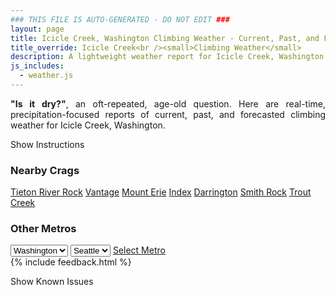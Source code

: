 ```yaml
---
### THIS FILE IS AUTO-GENERATED - DO NOT EDIT ###
layout: page
title: Icicle Creek, Washington Climbing Weather - Current, Past, and Forecasted Report
title_override: Icicle Creek<br /><small>Climbing Weather</small>
description: A lightweight weather report for Icicle Creek, Washington. Optimized for slow internet connections.
js_includes:
  - weather.js
---
```


<section class="measure center lh-copy f5-ns f6 ph2 mv4" style="text-align: justify;">
<strong>"Is it dry?"</strong>, an oft-repeated, age-old question. Here are real-time,
precipitation-focused reports of current, past, and forecasted climbing weather for Icicle Creek, Washington.
</section>

<p id="settings-toggle" class="mw5 b center tc hover-light-red black-70 pointer">Show Instructions</p>
<section id="settings" class="overflow-hidden" style="display:none;">
    <div class="mv2 ph2 center">
        <div class="fn f6 tc pv2">
            <p class="measure lh-copy center"><strong>Show/hide hourly forecasts</strong> by clicking the desired day.</p>
            <hr class="mw5 p0 mv2 o-60 b0 bt b--light-red light-red bg-light-red">
            <p class="measure lh-copy center"><strong>Current and Past conditions</strong> are measured by the nearest weather station. <strong>Forecast conditions</strong> are calculated and polled separately.</p>
            <hr class="mw5 p0 mv2 o-60 b0 bt b--light-red light-red bg-light-red">
            <p class="measure lh-copy center"><strong>Having issues?</strong> Try <a id="clear-cache" class="no-underline relative fancy-link light-red hover-light-red" href="#">clearing the local cache</a>.</p>
            <hr class="mw5 p0 mv2 o-60 b0 bt b--light-red light-red bg-light-red">
            <p class="measure lh-copy center">Weather data sourced from <a class="no-underline fancy-link relative light-red" target="_blank" href="https://www.weather.gov/documentation/services-web-api">weather.gov</a>.</p>
        </div>
    </div>
</section>
<section id="weather" data-crag="icicle-creek-washington" class="mv4-ns mv3 ph2 center"></section>
<section id="nearby" class="tc lh-copy">
  <h3>Nearby Crags</h3>
<a class="nowrap no-underline fancy-link relative light-red mh3" href="/crags/tieton-river-rock-washington-weather.html">Tieton River Rock</a>
<a class="nowrap no-underline fancy-link relative light-red mh3" href="/crags/vantage-washington-weather.html">Vantage</a>
<a class="nowrap no-underline fancy-link relative light-red mh3" href="/crags/mount-erie-washington-weather.html">Mount Erie</a>
<a class="nowrap no-underline fancy-link relative light-red mh3" href="/crags/index-washington-weather.html">Index</a>
<a class="nowrap no-underline fancy-link relative light-red mh3" href="/crags/darrington-washington-weather.html">Darrington</a>
<a class="nowrap no-underline fancy-link relative light-red mh3" href="/crags/smith-rock-oregon-weather.html">Smith Rock</a>
<a class="nowrap no-underline fancy-link relative light-red mh3" href="/crags/trout-creek-oregon-weather.html">Trout Creek</a>
</section>
<section id="nearby" class="tc lh-copy">
  <h3>Other Metros</h3>
  <select class="ma1 bg-near-white pa2" id="stateSel">
    <option value="Texas">Texas</option>
    <option value="Washington" selected>Washington</option>
    <option value="Colorado">Colorado</option>
    <option value="Tennessee">Tennessee</option>
    <option value="Utah">Utah</option>
    <option value="California">California</option>
  </select>
  <select class="ma1 bg-near-white pa2" id="citySel">
    <option value="Seattle" selected>Seattle</option>
  </select>
  <a id="selectMetro" class="f6 link dim ph3 pv2 ma1 dib white bg-light-red" href="/crags/seattle-washington-weather.html">Select Metro</a>
  <script>
    var states = [];
    states["Texas"] = "Austin"
    states["Washington"] = "Seattle"
    states["Colorado"] = "Denver"
    states["Tennessee"] = "Nashville"
    states["Utah"] = "Salt Lake City"
    states["California"] = "San Francisco|Los Angeles"
  </script>
</section>
{% include feedback.html %}
<p id="issues-toggle" class="mw5 b center tc hover-light-red black-70 pointer">Show Known Issues</p>
<section id="issues" class="overflow-hidden tc f6">
</section>

<script>
  var weekly_OTX_35_103 = {"updated":"2021-06-28T01:32:59+00:00","units":"us","forecastGenerator":"BaselineForecastGenerator","generatedAt":"2021-06-28T08:43:46+00:00","updateTime":"2021-06-28T01:32:59+00:00","validTimes":"2021-06-27T19:00:00+00:00/P7DT6H","elevation":{"value":627.888,"unitCode":"unit:m"},"periods":[{"number":1,"name":"Overnight","startTime":"2021-06-28T01:00:00-07:00","endTime":"2021-06-28T06:00:00-07:00","isDaytime":false,"temperature":74,"temperatureUnit":"F","temperatureTrend":null,"windSpeed":"6 mph","windDirection":"E","icon":"https://api.weather.gov/icons/land/night/skc?size=medium","shortForecast":"Clear","detailedForecast":"Clear, with a low around 74. East wind around 6 mph."},{"number":2,"name":"Monday","startTime":"2021-06-28T06:00:00-07:00","endTime":"2021-06-28T18:00:00-07:00","isDaytime":true,"temperature":103,"temperatureUnit":"F","temperatureTrend":null,"windSpeed":"5 to 13 mph","windDirection":"E","icon":"https://api.weather.gov/icons/land/day/hot?size=medium","shortForecast":"Sunny","detailedForecast":"Sunny, with a high near 103. East wind 5 to 13 mph, with gusts as high as 21 mph."},{"number":3,"name":"Monday Night","startTime":"2021-06-28T18:00:00-07:00","endTime":"2021-06-29T06:00:00-07:00","isDaytime":false,"temperature":76,"temperatureUnit":"F","temperatureTrend":null,"windSpeed":"2 to 9 mph","windDirection":"SE","icon":"https://api.weather.gov/icons/land/night/skc?size=medium","shortForecast":"Clear","detailedForecast":"Clear, with a low around 76. Southeast wind 2 to 9 mph, with gusts as high as 20 mph."},{"number":4,"name":"Tuesday","startTime":"2021-06-29T06:00:00-07:00","endTime":"2021-06-29T18:00:00-07:00","isDaytime":true,"temperature":104,"temperatureUnit":"F","temperatureTrend":null,"windSpeed":"2 to 7 mph","windDirection":"E","icon":"https://api.weather.gov/icons/land/day/hot?size=medium","shortForecast":"Sunny","detailedForecast":"Sunny, with a high near 104. East wind 2 to 7 mph."},{"number":5,"name":"Tuesday Night","startTime":"2021-06-29T18:00:00-07:00","endTime":"2021-06-30T06:00:00-07:00","isDaytime":false,"temperature":76,"temperatureUnit":"F","temperatureTrend":null,"windSpeed":"7 mph","windDirection":"S","icon":"https://api.weather.gov/icons/land/night/skc?size=medium","shortForecast":"Clear","detailedForecast":"Clear, with a low around 76. South wind around 7 mph."},{"number":6,"name":"Wednesday","startTime":"2021-06-30T06:00:00-07:00","endTime":"2021-06-30T18:00:00-07:00","isDaytime":true,"temperature":101,"temperatureUnit":"F","temperatureTrend":null,"windSpeed":"3 to 7 mph","windDirection":"NW","icon":"https://api.weather.gov/icons/land/day/hot?size=medium","shortForecast":"Sunny","detailedForecast":"Sunny, with a high near 101."},{"number":7,"name":"Wednesday Night","startTime":"2021-06-30T18:00:00-07:00","endTime":"2021-07-01T06:00:00-07:00","isDaytime":false,"temperature":67,"temperatureUnit":"F","temperatureTrend":null,"windSpeed":"7 to 10 mph","windDirection":"W","icon":"https://api.weather.gov/icons/land/night/skc?size=medium","shortForecast":"Clear","detailedForecast":"Clear, with a low around 67."},{"number":8,"name":"Thursday","startTime":"2021-07-01T06:00:00-07:00","endTime":"2021-07-01T18:00:00-07:00","isDaytime":true,"temperature":96,"temperatureUnit":"F","temperatureTrend":null,"windSpeed":"5 to 8 mph","windDirection":"NW","icon":"https://api.weather.gov/icons/land/day/hot?size=medium","shortForecast":"Sunny","detailedForecast":"Sunny, with a high near 96."},{"number":9,"name":"Thursday Night","startTime":"2021-07-01T18:00:00-07:00","endTime":"2021-07-02T06:00:00-07:00","isDaytime":false,"temperature":66,"temperatureUnit":"F","temperatureTrend":null,"windSpeed":"8 mph","windDirection":"W","icon":"https://api.weather.gov/icons/land/night/skc?size=medium","shortForecast":"Clear","detailedForecast":"Clear, with a low around 66."},{"number":10,"name":"Friday","startTime":"2021-07-02T06:00:00-07:00","endTime":"2021-07-02T18:00:00-07:00","isDaytime":true,"temperature":94,"temperatureUnit":"F","temperatureTrend":null,"windSpeed":"3 to 8 mph","windDirection":"NW","icon":"https://api.weather.gov/icons/land/day/skc?size=medium","shortForecast":"Sunny","detailedForecast":"Sunny, with a high near 94."},{"number":11,"name":"Friday Night","startTime":"2021-07-02T18:00:00-07:00","endTime":"2021-07-03T06:00:00-07:00","isDaytime":false,"temperature":66,"temperatureUnit":"F","temperatureTrend":null,"windSpeed":"8 mph","windDirection":"W","icon":"https://api.weather.gov/icons/land/night/skc?size=medium","shortForecast":"Clear","detailedForecast":"Clear, with a low around 66."},{"number":12,"name":"Saturday","startTime":"2021-07-03T06:00:00-07:00","endTime":"2021-07-03T18:00:00-07:00","isDaytime":true,"temperature":94,"temperatureUnit":"F","temperatureTrend":null,"windSpeed":"3 to 7 mph","windDirection":"NW","icon":"https://api.weather.gov/icons/land/day/few?size=medium","shortForecast":"Sunny","detailedForecast":"Sunny, with a high near 94."},{"number":13,"name":"Saturday Night","startTime":"2021-07-03T18:00:00-07:00","endTime":"2021-07-04T06:00:00-07:00","isDaytime":false,"temperature":67,"temperatureUnit":"F","temperatureTrend":null,"windSpeed":"7 mph","windDirection":"W","icon":"https://api.weather.gov/icons/land/night/few?size=medium","shortForecast":"Mostly Clear","detailedForecast":"Mostly clear, with a low around 67."},{"number":14,"name":"Independence Day","startTime":"2021-07-04T06:00:00-07:00","endTime":"2021-07-04T18:00:00-07:00","isDaytime":true,"temperature":93,"temperatureUnit":"F","temperatureTrend":null,"windSpeed":"5 to 8 mph","windDirection":"NW","icon":"https://api.weather.gov/icons/land/day/few?size=medium","shortForecast":"Sunny","detailedForecast":"Sunny, with a high near 93."}]}
  var hourly_OTX_35_103 = {"@context":["https://geojson.org/geojson-ld/geojson-context.jsonld",{"@version":"1.1","wx":"https://api.weather.gov/ontology#","geo":"http://www.opengis.net/ont/geosparql#","unit":"http://codes.wmo.int/common/unit/","@vocab":"https://api.weather.gov/ontology#"}],"type":"Feature","geometry":{"type":"Polygon","coordinates":[[[-120.7345075,47.548385],[-120.72864890000001,47.527796900000006],[-120.69818380000001,47.5317458],[-120.70403590000001,47.5523341],[-120.7345075,47.548385]]]},"properties":{"updated":"2021-06-28T01:32:59+00:00","units":"us","forecastGenerator":"HourlyForecastGenerator","generatedAt":"2021-06-28T08:43:48+00:00","updateTime":"2021-06-28T01:32:59+00:00","validTimes":"2021-06-27T19:00:00+00:00/P7DT6H","elevation":{"value":627.888,"unitCode":"unit:m"},"periods":[{"number":1,"name":"","startTime":"2021-06-28T01:00:00-07:00","endTime":"2021-06-28T02:00:00-07:00","isDaytime":false,"temperature":79,"temperatureUnit":"F","temperatureTrend":null,"windSpeed":"6 mph","windDirection":"SE","icon":"https://api.weather.gov/icons/land/night/skc?size=small","shortForecast":"Clear","detailedForecast":""},{"number":2,"name":"","startTime":"2021-06-28T02:00:00-07:00","endTime":"2021-06-28T03:00:00-07:00","isDaytime":false,"temperature":79,"temperatureUnit":"F","temperatureTrend":null,"windSpeed":"6 mph","windDirection":"SE","icon":"https://api.weather.gov/icons/land/night/skc?size=small","shortForecast":"Clear","detailedForecast":""},{"number":3,"name":"","startTime":"2021-06-28T03:00:00-07:00","endTime":"2021-06-28T04:00:00-07:00","isDaytime":false,"temperature":76,"temperatureUnit":"F","temperatureTrend":null,"windSpeed":"6 mph","windDirection":"SE","icon":"https://api.weather.gov/icons/land/night/skc?size=small","shortForecast":"Clear","detailedForecast":""},{"number":4,"name":"","startTime":"2021-06-28T04:00:00-07:00","endTime":"2021-06-28T05:00:00-07:00","isDaytime":false,"temperature":75,"temperatureUnit":"F","temperatureTrend":null,"windSpeed":"6 mph","windDirection":"E","icon":"https://api.weather.gov/icons/land/night/skc?size=small","shortForecast":"Clear","detailedForecast":""},{"number":5,"name":"","startTime":"2021-06-28T05:00:00-07:00","endTime":"2021-06-28T06:00:00-07:00","isDaytime":false,"temperature":75,"temperatureUnit":"F","temperatureTrend":null,"windSpeed":"5 mph","windDirection":"E","icon":"https://api.weather.gov/icons/land/night/skc?size=small","shortForecast":"Clear","detailedForecast":""},{"number":6,"name":"","startTime":"2021-06-28T06:00:00-07:00","endTime":"2021-06-28T07:00:00-07:00","isDaytime":true,"temperature":74,"temperatureUnit":"F","temperatureTrend":null,"windSpeed":"6 mph","windDirection":"SE","icon":"https://api.weather.gov/icons/land/day/skc?size=small","shortForecast":"Sunny","detailedForecast":""},{"number":7,"name":"","startTime":"2021-06-28T07:00:00-07:00","endTime":"2021-06-28T08:00:00-07:00","isDaytime":true,"temperature":79,"temperatureUnit":"F","temperatureTrend":null,"windSpeed":"6 mph","windDirection":"SE","icon":"https://api.weather.gov/icons/land/day/skc?size=small","shortForecast":"Sunny","detailedForecast":""},{"number":8,"name":"","startTime":"2021-06-28T08:00:00-07:00","endTime":"2021-06-28T09:00:00-07:00","isDaytime":true,"temperature":84,"temperatureUnit":"F","temperatureTrend":null,"windSpeed":"7 mph","windDirection":"SE","icon":"https://api.weather.gov/icons/land/day/skc?size=small","shortForecast":"Sunny","detailedForecast":""},{"number":9,"name":"","startTime":"2021-06-28T09:00:00-07:00","endTime":"2021-06-28T10:00:00-07:00","isDaytime":true,"temperature":87,"temperatureUnit":"F","temperatureTrend":null,"windSpeed":"7 mph","windDirection":"E","icon":"https://api.weather.gov/icons/land/day/skc?size=small","shortForecast":"Sunny","detailedForecast":""},{"number":10,"name":"","startTime":"2021-06-28T10:00:00-07:00","endTime":"2021-06-28T11:00:00-07:00","isDaytime":true,"temperature":88,"temperatureUnit":"F","temperatureTrend":null,"windSpeed":"5 mph","windDirection":"E","icon":"https://api.weather.gov/icons/land/day/skc?size=small","shortForecast":"Sunny","detailedForecast":""},{"number":11,"name":"","startTime":"2021-06-28T11:00:00-07:00","endTime":"2021-06-28T12:00:00-07:00","isDaytime":true,"temperature":90,"temperatureUnit":"F","temperatureTrend":null,"windSpeed":"6 mph","windDirection":"E","icon":"https://api.weather.gov/icons/land/day/skc?size=small","shortForecast":"Sunny","detailedForecast":""},{"number":12,"name":"","startTime":"2021-06-28T12:00:00-07:00","endTime":"2021-06-28T13:00:00-07:00","isDaytime":true,"temperature":94,"temperatureUnit":"F","temperatureTrend":null,"windSpeed":"8 mph","windDirection":"E","icon":"https://api.weather.gov/icons/land/day/skc?size=small","shortForecast":"Sunny","detailedForecast":""},{"number":13,"name":"","startTime":"2021-06-28T13:00:00-07:00","endTime":"2021-06-28T14:00:00-07:00","isDaytime":true,"temperature":98,"temperatureUnit":"F","temperatureTrend":null,"windSpeed":"10 mph","windDirection":"E","icon":"https://api.weather.gov/icons/land/day/hot?size=small","shortForecast":"Sunny","detailedForecast":""},{"number":14,"name":"","startTime":"2021-06-28T14:00:00-07:00","endTime":"2021-06-28T15:00:00-07:00","isDaytime":true,"temperature":99,"temperatureUnit":"F","temperatureTrend":null,"windSpeed":"13 mph","windDirection":"E","icon":"https://api.weather.gov/icons/land/day/hot?size=small","shortForecast":"Sunny","detailedForecast":""},{"number":15,"name":"","startTime":"2021-06-28T15:00:00-07:00","endTime":"2021-06-28T16:00:00-07:00","isDaytime":true,"temperature":102,"temperatureUnit":"F","temperatureTrend":null,"windSpeed":"13 mph","windDirection":"E","icon":"https://api.weather.gov/icons/land/day/hot?size=small","shortForecast":"Sunny","detailedForecast":""},{"number":16,"name":"","startTime":"2021-06-28T16:00:00-07:00","endTime":"2021-06-28T17:00:00-07:00","isDaytime":true,"temperature":103,"temperatureUnit":"F","temperatureTrend":null,"windSpeed":"13 mph","windDirection":"E","icon":"https://api.weather.gov/icons/land/day/hot?size=small","shortForecast":"Sunny","detailedForecast":""},{"number":17,"name":"","startTime":"2021-06-28T17:00:00-07:00","endTime":"2021-06-28T18:00:00-07:00","isDaytime":true,"temperature":103,"temperatureUnit":"F","temperatureTrend":null,"windSpeed":"10 mph","windDirection":"E","icon":"https://api.weather.gov/icons/land/day/hot?size=small","shortForecast":"Sunny","detailedForecast":""},{"number":18,"name":"","startTime":"2021-06-28T18:00:00-07:00","endTime":"2021-06-28T19:00:00-07:00","isDaytime":false,"temperature":102,"temperatureUnit":"F","temperatureTrend":null,"windSpeed":"9 mph","windDirection":"E","icon":"https://api.weather.gov/icons/land/night/skc?size=small","shortForecast":"Clear","detailedForecast":""},{"number":19,"name":"","startTime":"2021-06-28T19:00:00-07:00","endTime":"2021-06-28T20:00:00-07:00","isDaytime":false,"temperature":99,"temperatureUnit":"F","temperatureTrend":null,"windSpeed":"8 mph","windDirection":"E","icon":"https://api.weather.gov/icons/land/night/skc?size=small","shortForecast":"Clear","detailedForecast":""},{"number":20,"name":"","startTime":"2021-06-28T20:00:00-07:00","endTime":"2021-06-28T21:00:00-07:00","isDaytime":false,"temperature":94,"temperatureUnit":"F","temperatureTrend":null,"windSpeed":"7 mph","windDirection":"E","icon":"https://api.weather.gov/icons/land/night/skc?size=small","shortForecast":"Clear","detailedForecast":""},{"number":21,"name":"","startTime":"2021-06-28T21:00:00-07:00","endTime":"2021-06-28T22:00:00-07:00","isDaytime":false,"temperature":87,"temperatureUnit":"F","temperatureTrend":null,"windSpeed":"7 mph","windDirection":"E","icon":"https://api.weather.gov/icons/land/night/skc?size=small","shortForecast":"Clear","detailedForecast":""},{"number":22,"name":"","startTime":"2021-06-28T22:00:00-07:00","endTime":"2021-06-28T23:00:00-07:00","isDaytime":false,"temperature":85,"temperatureUnit":"F","temperatureTrend":null,"windSpeed":"7 mph","windDirection":"SE","icon":"https://api.weather.gov/icons/land/night/skc?size=small","shortForecast":"Clear","detailedForecast":""},{"number":23,"name":"","startTime":"2021-06-28T23:00:00-07:00","endTime":"2021-06-29T00:00:00-07:00","isDaytime":false,"temperature":84,"temperatureUnit":"F","temperatureTrend":null,"windSpeed":"5 mph","windDirection":"SE","icon":"https://api.weather.gov/icons/land/night/skc?size=small","shortForecast":"Clear","detailedForecast":""},{"number":24,"name":"","startTime":"2021-06-29T00:00:00-07:00","endTime":"2021-06-29T01:00:00-07:00","isDaytime":false,"temperature":81,"temperatureUnit":"F","temperatureTrend":null,"windSpeed":"5 mph","windDirection":"SE","icon":"https://api.weather.gov/icons/land/night/skc?size=small","shortForecast":"Clear","detailedForecast":""},{"number":25,"name":"","startTime":"2021-06-29T01:00:00-07:00","endTime":"2021-06-29T02:00:00-07:00","isDaytime":false,"temperature":81,"temperatureUnit":"F","temperatureTrend":null,"windSpeed":"5 mph","windDirection":"SE","icon":"https://api.weather.gov/icons/land/night/skc?size=small","shortForecast":"Clear","detailedForecast":""},{"number":26,"name":"","startTime":"2021-06-29T02:00:00-07:00","endTime":"2021-06-29T03:00:00-07:00","isDaytime":false,"temperature":79,"temperatureUnit":"F","temperatureTrend":null,"windSpeed":"3 mph","windDirection":"SW","icon":"https://api.weather.gov/icons/land/night/skc?size=small","shortForecast":"Clear","detailedForecast":""},{"number":27,"name":"","startTime":"2021-06-29T03:00:00-07:00","endTime":"2021-06-29T04:00:00-07:00","isDaytime":false,"temperature":77,"temperatureUnit":"F","temperatureTrend":null,"windSpeed":"3 mph","windDirection":"SW","icon":"https://api.weather.gov/icons/land/night/skc?size=small","shortForecast":"Clear","detailedForecast":""},{"number":28,"name":"","startTime":"2021-06-29T04:00:00-07:00","endTime":"2021-06-29T05:00:00-07:00","isDaytime":false,"temperature":76,"temperatureUnit":"F","temperatureTrend":null,"windSpeed":"3 mph","windDirection":"SW","icon":"https://api.weather.gov/icons/land/night/skc?size=small","shortForecast":"Clear","detailedForecast":""},{"number":29,"name":"","startTime":"2021-06-29T05:00:00-07:00","endTime":"2021-06-29T06:00:00-07:00","isDaytime":false,"temperature":76,"temperatureUnit":"F","temperatureTrend":null,"windSpeed":"2 mph","windDirection":"W","icon":"https://api.weather.gov/icons/land/night/skc?size=small","shortForecast":"Clear","detailedForecast":""},{"number":30,"name":"","startTime":"2021-06-29T06:00:00-07:00","endTime":"2021-06-29T07:00:00-07:00","isDaytime":true,"temperature":78,"temperatureUnit":"F","temperatureTrend":null,"windSpeed":"2 mph","windDirection":"W","icon":"https://api.weather.gov/icons/land/day/skc?size=small","shortForecast":"Sunny","detailedForecast":""},{"number":31,"name":"","startTime":"2021-06-29T07:00:00-07:00","endTime":"2021-06-29T08:00:00-07:00","isDaytime":true,"temperature":82,"temperatureUnit":"F","temperatureTrend":null,"windSpeed":"2 mph","windDirection":"W","icon":"https://api.weather.gov/icons/land/day/skc?size=small","shortForecast":"Sunny","detailedForecast":""},{"number":32,"name":"","startTime":"2021-06-29T08:00:00-07:00","endTime":"2021-06-29T09:00:00-07:00","isDaytime":true,"temperature":86,"temperatureUnit":"F","temperatureTrend":null,"windSpeed":"2 mph","windDirection":"NE","icon":"https://api.weather.gov/icons/land/day/skc?size=small","shortForecast":"Sunny","detailedForecast":""},{"number":33,"name":"","startTime":"2021-06-29T09:00:00-07:00","endTime":"2021-06-29T10:00:00-07:00","isDaytime":true,"temperature":89,"temperatureUnit":"F","temperatureTrend":null,"windSpeed":"2 mph","windDirection":"NE","icon":"https://api.weather.gov/icons/land/day/skc?size=small","shortForecast":"Sunny","detailedForecast":""},{"number":34,"name":"","startTime":"2021-06-29T10:00:00-07:00","endTime":"2021-06-29T11:00:00-07:00","isDaytime":true,"temperature":92,"temperatureUnit":"F","temperatureTrend":null,"windSpeed":"2 mph","windDirection":"NE","icon":"https://api.weather.gov/icons/land/day/skc?size=small","shortForecast":"Sunny","detailedForecast":""},{"number":35,"name":"","startTime":"2021-06-29T11:00:00-07:00","endTime":"2021-06-29T12:00:00-07:00","isDaytime":true,"temperature":94,"temperatureUnit":"F","temperatureTrend":null,"windSpeed":"6 mph","windDirection":"E","icon":"https://api.weather.gov/icons/land/day/skc?size=small","shortForecast":"Sunny","detailedForecast":""},{"number":36,"name":"","startTime":"2021-06-29T12:00:00-07:00","endTime":"2021-06-29T13:00:00-07:00","isDaytime":true,"temperature":96,"temperatureUnit":"F","temperatureTrend":null,"windSpeed":"6 mph","windDirection":"E","icon":"https://api.weather.gov/icons/land/day/hot?size=small","shortForecast":"Sunny","detailedForecast":""},{"number":37,"name":"","startTime":"2021-06-29T13:00:00-07:00","endTime":"2021-06-29T14:00:00-07:00","isDaytime":true,"temperature":98,"temperatureUnit":"F","temperatureTrend":null,"windSpeed":"6 mph","windDirection":"E","icon":"https://api.weather.gov/icons/land/day/hot?size=small","shortForecast":"Sunny","detailedForecast":""},{"number":38,"name":"","startTime":"2021-06-29T14:00:00-07:00","endTime":"2021-06-29T15:00:00-07:00","isDaytime":true,"temperature":100,"temperatureUnit":"F","temperatureTrend":null,"windSpeed":"7 mph","windDirection":"E","icon":"https://api.weather.gov/icons/land/day/hot?size=small","shortForecast":"Sunny","detailedForecast":""},{"number":39,"name":"","startTime":"2021-06-29T15:00:00-07:00","endTime":"2021-06-29T16:00:00-07:00","isDaytime":true,"temperature":102,"temperatureUnit":"F","temperatureTrend":null,"windSpeed":"7 mph","windDirection":"E","icon":"https://api.weather.gov/icons/land/day/hot?size=small","shortForecast":"Sunny","detailedForecast":""},{"number":40,"name":"","startTime":"2021-06-29T16:00:00-07:00","endTime":"2021-06-29T17:00:00-07:00","isDaytime":true,"temperature":104,"temperatureUnit":"F","temperatureTrend":null,"windSpeed":"7 mph","windDirection":"E","icon":"https://api.weather.gov/icons/land/day/hot?size=small","shortForecast":"Sunny","detailedForecast":""},{"number":41,"name":"","startTime":"2021-06-29T17:00:00-07:00","endTime":"2021-06-29T18:00:00-07:00","isDaytime":true,"temperature":104,"temperatureUnit":"F","temperatureTrend":null,"windSpeed":"7 mph","windDirection":"E","icon":"https://api.weather.gov/icons/land/day/hot?size=small","shortForecast":"Sunny","detailedForecast":""},{"number":42,"name":"","startTime":"2021-06-29T18:00:00-07:00","endTime":"2021-06-29T19:00:00-07:00","isDaytime":false,"temperature":102,"temperatureUnit":"F","temperatureTrend":null,"windSpeed":"7 mph","windDirection":"E","icon":"https://api.weather.gov/icons/land/night/skc?size=small","shortForecast":"Clear","detailedForecast":""},{"number":43,"name":"","startTime":"2021-06-29T19:00:00-07:00","endTime":"2021-06-29T20:00:00-07:00","isDaytime":false,"temperature":98,"temperatureUnit":"F","temperatureTrend":null,"windSpeed":"7 mph","windDirection":"E","icon":"https://api.weather.gov/icons/land/night/skc?size=small","shortForecast":"Clear","detailedForecast":""},{"number":44,"name":"","startTime":"2021-06-29T20:00:00-07:00","endTime":"2021-06-29T21:00:00-07:00","isDaytime":false,"temperature":94,"temperatureUnit":"F","temperatureTrend":null,"windSpeed":"7 mph","windDirection":"S","icon":"https://api.weather.gov/icons/land/night/skc?size=small","shortForecast":"Clear","detailedForecast":""},{"number":45,"name":"","startTime":"2021-06-29T21:00:00-07:00","endTime":"2021-06-29T22:00:00-07:00","isDaytime":false,"temperature":91,"temperatureUnit":"F","temperatureTrend":null,"windSpeed":"7 mph","windDirection":"S","icon":"https://api.weather.gov/icons/land/night/skc?size=small","shortForecast":"Clear","detailedForecast":""},{"number":46,"name":"","startTime":"2021-06-29T22:00:00-07:00","endTime":"2021-06-29T23:00:00-07:00","isDaytime":false,"temperature":87,"temperatureUnit":"F","temperatureTrend":null,"windSpeed":"7 mph","windDirection":"S","icon":"https://api.weather.gov/icons/land/night/skc?size=small","shortForecast":"Clear","detailedForecast":""},{"number":47,"name":"","startTime":"2021-06-29T23:00:00-07:00","endTime":"2021-06-30T00:00:00-07:00","isDaytime":false,"temperature":85,"temperatureUnit":"F","temperatureTrend":null,"windSpeed":"7 mph","windDirection":"NW","icon":"https://api.weather.gov/icons/land/night/skc?size=small","shortForecast":"Clear","detailedForecast":""},{"number":48,"name":"","startTime":"2021-06-30T00:00:00-07:00","endTime":"2021-06-30T01:00:00-07:00","isDaytime":false,"temperature":83,"temperatureUnit":"F","temperatureTrend":null,"windSpeed":"7 mph","windDirection":"NW","icon":"https://api.weather.gov/icons/land/night/skc?size=small","shortForecast":"Clear","detailedForecast":""},{"number":49,"name":"","startTime":"2021-06-30T01:00:00-07:00","endTime":"2021-06-30T02:00:00-07:00","isDaytime":false,"temperature":81,"temperatureUnit":"F","temperatureTrend":null,"windSpeed":"7 mph","windDirection":"NW","icon":"https://api.weather.gov/icons/land/night/skc?size=small","shortForecast":"Clear","detailedForecast":""},{"number":50,"name":"","startTime":"2021-06-30T02:00:00-07:00","endTime":"2021-06-30T03:00:00-07:00","isDaytime":false,"temperature":79,"temperatureUnit":"F","temperatureTrend":null,"windSpeed":"6 mph","windDirection":"NW","icon":"https://api.weather.gov/icons/land/night/skc?size=small","shortForecast":"Clear","detailedForecast":""},{"number":51,"name":"","startTime":"2021-06-30T03:00:00-07:00","endTime":"2021-06-30T04:00:00-07:00","isDaytime":false,"temperature":77,"temperatureUnit":"F","temperatureTrend":null,"windSpeed":"6 mph","windDirection":"NW","icon":"https://api.weather.gov/icons/land/night/skc?size=small","shortForecast":"Clear","detailedForecast":""},{"number":52,"name":"","startTime":"2021-06-30T04:00:00-07:00","endTime":"2021-06-30T05:00:00-07:00","isDaytime":false,"temperature":76,"temperatureUnit":"F","temperatureTrend":null,"windSpeed":"6 mph","windDirection":"NW","icon":"https://api.weather.gov/icons/land/night/skc?size=small","shortForecast":"Clear","detailedForecast":""},{"number":53,"name":"","startTime":"2021-06-30T05:00:00-07:00","endTime":"2021-06-30T06:00:00-07:00","isDaytime":false,"temperature":76,"temperatureUnit":"F","temperatureTrend":null,"windSpeed":"5 mph","windDirection":"NW","icon":"https://api.weather.gov/icons/land/night/skc?size=small","shortForecast":"Clear","detailedForecast":""},{"number":54,"name":"","startTime":"2021-06-30T06:00:00-07:00","endTime":"2021-06-30T07:00:00-07:00","isDaytime":true,"temperature":78,"temperatureUnit":"F","temperatureTrend":null,"windSpeed":"5 mph","windDirection":"NW","icon":"https://api.weather.gov/icons/land/day/skc?size=small","shortForecast":"Sunny","detailedForecast":""},{"number":55,"name":"","startTime":"2021-06-30T07:00:00-07:00","endTime":"2021-06-30T08:00:00-07:00","isDaytime":true,"temperature":82,"temperatureUnit":"F","temperatureTrend":null,"windSpeed":"5 mph","windDirection":"NW","icon":"https://api.weather.gov/icons/land/day/skc?size=small","shortForecast":"Sunny","detailedForecast":""},{"number":56,"name":"","startTime":"2021-06-30T08:00:00-07:00","endTime":"2021-06-30T09:00:00-07:00","isDaytime":true,"temperature":86,"temperatureUnit":"F","temperatureTrend":null,"windSpeed":"3 mph","windDirection":"NW","icon":"https://api.weather.gov/icons/land/day/skc?size=small","shortForecast":"Sunny","detailedForecast":""},{"number":57,"name":"","startTime":"2021-06-30T09:00:00-07:00","endTime":"2021-06-30T10:00:00-07:00","isDaytime":true,"temperature":89,"temperatureUnit":"F","temperatureTrend":null,"windSpeed":"3 mph","windDirection":"NW","icon":"https://api.weather.gov/icons/land/day/skc?size=small","shortForecast":"Sunny","detailedForecast":""},{"number":58,"name":"","startTime":"2021-06-30T10:00:00-07:00","endTime":"2021-06-30T11:00:00-07:00","isDaytime":true,"temperature":92,"temperatureUnit":"F","temperatureTrend":null,"windSpeed":"3 mph","windDirection":"NW","icon":"https://api.weather.gov/icons/land/day/skc?size=small","shortForecast":"Sunny","detailedForecast":""},{"number":59,"name":"","startTime":"2021-06-30T11:00:00-07:00","endTime":"2021-06-30T12:00:00-07:00","isDaytime":true,"temperature":94,"temperatureUnit":"F","temperatureTrend":null,"windSpeed":"3 mph","windDirection":"NW","icon":"https://api.weather.gov/icons/land/day/skc?size=small","shortForecast":"Sunny","detailedForecast":""},{"number":60,"name":"","startTime":"2021-06-30T12:00:00-07:00","endTime":"2021-06-30T13:00:00-07:00","isDaytime":true,"temperature":96,"temperatureUnit":"F","temperatureTrend":null,"windSpeed":"3 mph","windDirection":"NW","icon":"https://api.weather.gov/icons/land/day/hot?size=small","shortForecast":"Sunny","detailedForecast":""},{"number":61,"name":"","startTime":"2021-06-30T13:00:00-07:00","endTime":"2021-06-30T14:00:00-07:00","isDaytime":true,"temperature":98,"temperatureUnit":"F","temperatureTrend":null,"windSpeed":"3 mph","windDirection":"NW","icon":"https://api.weather.gov/icons/land/day/hot?size=small","shortForecast":"Sunny","detailedForecast":""},{"number":62,"name":"","startTime":"2021-06-30T14:00:00-07:00","endTime":"2021-06-30T15:00:00-07:00","isDaytime":true,"temperature":100,"temperatureUnit":"F","temperatureTrend":null,"windSpeed":"6 mph","windDirection":"NW","icon":"https://api.weather.gov/icons/land/day/hot?size=small","shortForecast":"Sunny","detailedForecast":""},{"number":63,"name":"","startTime":"2021-06-30T15:00:00-07:00","endTime":"2021-06-30T16:00:00-07:00","isDaytime":true,"temperature":101,"temperatureUnit":"F","temperatureTrend":null,"windSpeed":"6 mph","windDirection":"NW","icon":"https://api.weather.gov/icons/land/day/hot?size=small","shortForecast":"Sunny","detailedForecast":""},{"number":64,"name":"","startTime":"2021-06-30T16:00:00-07:00","endTime":"2021-06-30T17:00:00-07:00","isDaytime":true,"temperature":101,"temperatureUnit":"F","temperatureTrend":null,"windSpeed":"6 mph","windDirection":"NW","icon":"https://api.weather.gov/icons/land/day/hot?size=small","shortForecast":"Sunny","detailedForecast":""},{"number":65,"name":"","startTime":"2021-06-30T17:00:00-07:00","endTime":"2021-06-30T18:00:00-07:00","isDaytime":true,"temperature":99,"temperatureUnit":"F","temperatureTrend":null,"windSpeed":"7 mph","windDirection":"W","icon":"https://api.weather.gov/icons/land/day/hot?size=small","shortForecast":"Sunny","detailedForecast":""},{"number":66,"name":"","startTime":"2021-06-30T18:00:00-07:00","endTime":"2021-06-30T19:00:00-07:00","isDaytime":false,"temperature":93,"temperatureUnit":"F","temperatureTrend":null,"windSpeed":"7 mph","windDirection":"W","icon":"https://api.weather.gov/icons/land/night/skc?size=small","shortForecast":"Clear","detailedForecast":""},{"number":67,"name":"","startTime":"2021-06-30T19:00:00-07:00","endTime":"2021-06-30T20:00:00-07:00","isDaytime":false,"temperature":89,"temperatureUnit":"F","temperatureTrend":null,"windSpeed":"7 mph","windDirection":"W","icon":"https://api.weather.gov/icons/land/night/skc?size=small","shortForecast":"Clear","detailedForecast":""},{"number":68,"name":"","startTime":"2021-06-30T20:00:00-07:00","endTime":"2021-06-30T21:00:00-07:00","isDaytime":false,"temperature":85,"temperatureUnit":"F","temperatureTrend":null,"windSpeed":"10 mph","windDirection":"W","icon":"https://api.weather.gov/icons/land/night/skc?size=small","shortForecast":"Clear","detailedForecast":""},{"number":69,"name":"","startTime":"2021-06-30T21:00:00-07:00","endTime":"2021-06-30T22:00:00-07:00","isDaytime":false,"temperature":81,"temperatureUnit":"F","temperatureTrend":null,"windSpeed":"10 mph","windDirection":"W","icon":"https://api.weather.gov/icons/land/night/skc?size=small","shortForecast":"Clear","detailedForecast":""},{"number":70,"name":"","startTime":"2021-06-30T22:00:00-07:00","endTime":"2021-06-30T23:00:00-07:00","isDaytime":false,"temperature":78,"temperatureUnit":"F","temperatureTrend":null,"windSpeed":"10 mph","windDirection":"W","icon":"https://api.weather.gov/icons/land/night/skc?size=small","shortForecast":"Clear","detailedForecast":""},{"number":71,"name":"","startTime":"2021-06-30T23:00:00-07:00","endTime":"2021-07-01T00:00:00-07:00","isDaytime":false,"temperature":75,"temperatureUnit":"F","temperatureTrend":null,"windSpeed":"8 mph","windDirection":"W","icon":"https://api.weather.gov/icons/land/night/skc?size=small","shortForecast":"Clear","detailedForecast":""},{"number":72,"name":"","startTime":"2021-07-01T00:00:00-07:00","endTime":"2021-07-01T01:00:00-07:00","isDaytime":false,"temperature":73,"temperatureUnit":"F","temperatureTrend":null,"windSpeed":"8 mph","windDirection":"W","icon":"https://api.weather.gov/icons/land/night/skc?size=small","shortForecast":"Clear","detailedForecast":""},{"number":73,"name":"","startTime":"2021-07-01T01:00:00-07:00","endTime":"2021-07-01T02:00:00-07:00","isDaytime":false,"temperature":72,"temperatureUnit":"F","temperatureTrend":null,"windSpeed":"8 mph","windDirection":"W","icon":"https://api.weather.gov/icons/land/night/skc?size=small","shortForecast":"Clear","detailedForecast":""},{"number":74,"name":"","startTime":"2021-07-01T02:00:00-07:00","endTime":"2021-07-01T03:00:00-07:00","isDaytime":false,"temperature":71,"temperatureUnit":"F","temperatureTrend":null,"windSpeed":"8 mph","windDirection":"W","icon":"https://api.weather.gov/icons/land/night/skc?size=small","shortForecast":"Clear","detailedForecast":""},{"number":75,"name":"","startTime":"2021-07-01T03:00:00-07:00","endTime":"2021-07-01T04:00:00-07:00","isDaytime":false,"temperature":69,"temperatureUnit":"F","temperatureTrend":null,"windSpeed":"8 mph","windDirection":"W","icon":"https://api.weather.gov/icons/land/night/skc?size=small","shortForecast":"Clear","detailedForecast":""},{"number":76,"name":"","startTime":"2021-07-01T04:00:00-07:00","endTime":"2021-07-01T05:00:00-07:00","isDaytime":false,"temperature":67,"temperatureUnit":"F","temperatureTrend":null,"windSpeed":"8 mph","windDirection":"W","icon":"https://api.weather.gov/icons/land/night/skc?size=small","shortForecast":"Clear","detailedForecast":""},{"number":77,"name":"","startTime":"2021-07-01T05:00:00-07:00","endTime":"2021-07-01T06:00:00-07:00","isDaytime":false,"temperature":67,"temperatureUnit":"F","temperatureTrend":null,"windSpeed":"7 mph","windDirection":"W","icon":"https://api.weather.gov/icons/land/night/skc?size=small","shortForecast":"Clear","detailedForecast":""},{"number":78,"name":"","startTime":"2021-07-01T06:00:00-07:00","endTime":"2021-07-01T07:00:00-07:00","isDaytime":true,"temperature":69,"temperatureUnit":"F","temperatureTrend":null,"windSpeed":"7 mph","windDirection":"W","icon":"https://api.weather.gov/icons/land/day/skc?size=small","shortForecast":"Sunny","detailedForecast":""},{"number":79,"name":"","startTime":"2021-07-01T07:00:00-07:00","endTime":"2021-07-01T08:00:00-07:00","isDaytime":true,"temperature":73,"temperatureUnit":"F","temperatureTrend":null,"windSpeed":"7 mph","windDirection":"W","icon":"https://api.weather.gov/icons/land/day/skc?size=small","shortForecast":"Sunny","detailedForecast":""},{"number":80,"name":"","startTime":"2021-07-01T08:00:00-07:00","endTime":"2021-07-01T09:00:00-07:00","isDaytime":true,"temperature":77,"temperatureUnit":"F","temperatureTrend":null,"windSpeed":"6 mph","windDirection":"NW","icon":"https://api.weather.gov/icons/land/day/skc?size=small","shortForecast":"Sunny","detailedForecast":""},{"number":81,"name":"","startTime":"2021-07-01T09:00:00-07:00","endTime":"2021-07-01T10:00:00-07:00","isDaytime":true,"temperature":81,"temperatureUnit":"F","temperatureTrend":null,"windSpeed":"6 mph","windDirection":"NW","icon":"https://api.weather.gov/icons/land/day/skc?size=small","shortForecast":"Sunny","detailedForecast":""},{"number":82,"name":"","startTime":"2021-07-01T10:00:00-07:00","endTime":"2021-07-01T11:00:00-07:00","isDaytime":true,"temperature":84,"temperatureUnit":"F","temperatureTrend":null,"windSpeed":"6 mph","windDirection":"NW","icon":"https://api.weather.gov/icons/land/day/skc?size=small","shortForecast":"Sunny","detailedForecast":""},{"number":83,"name":"","startTime":"2021-07-01T11:00:00-07:00","endTime":"2021-07-01T12:00:00-07:00","isDaytime":true,"temperature":87,"temperatureUnit":"F","temperatureTrend":null,"windSpeed":"5 mph","windDirection":"NW","icon":"https://api.weather.gov/icons/land/day/skc?size=small","shortForecast":"Sunny","detailedForecast":""},{"number":84,"name":"","startTime":"2021-07-01T12:00:00-07:00","endTime":"2021-07-01T13:00:00-07:00","isDaytime":true,"temperature":90,"temperatureUnit":"F","temperatureTrend":null,"windSpeed":"5 mph","windDirection":"NW","icon":"https://api.weather.gov/icons/land/day/skc?size=small","shortForecast":"Sunny","detailedForecast":""},{"number":85,"name":"","startTime":"2021-07-01T13:00:00-07:00","endTime":"2021-07-01T14:00:00-07:00","isDaytime":true,"temperature":92,"temperatureUnit":"F","temperatureTrend":null,"windSpeed":"5 mph","windDirection":"NW","icon":"https://api.weather.gov/icons/land/day/skc?size=small","shortForecast":"Sunny","detailedForecast":""},{"number":86,"name":"","startTime":"2021-07-01T14:00:00-07:00","endTime":"2021-07-01T15:00:00-07:00","isDaytime":true,"temperature":93,"temperatureUnit":"F","temperatureTrend":null,"windSpeed":"6 mph","windDirection":"NW","icon":"https://api.weather.gov/icons/land/day/skc?size=small","shortForecast":"Sunny","detailedForecast":""},{"number":87,"name":"","startTime":"2021-07-01T15:00:00-07:00","endTime":"2021-07-01T16:00:00-07:00","isDaytime":true,"temperature":94,"temperatureUnit":"F","temperatureTrend":null,"windSpeed":"6 mph","windDirection":"NW","icon":"https://api.weather.gov/icons/land/day/skc?size=small","shortForecast":"Sunny","detailedForecast":""},{"number":88,"name":"","startTime":"2021-07-01T16:00:00-07:00","endTime":"2021-07-01T17:00:00-07:00","isDaytime":true,"temperature":94,"temperatureUnit":"F","temperatureTrend":null,"windSpeed":"6 mph","windDirection":"NW","icon":"https://api.weather.gov/icons/land/day/skc?size=small","shortForecast":"Sunny","detailedForecast":""},{"number":89,"name":"","startTime":"2021-07-01T17:00:00-07:00","endTime":"2021-07-01T18:00:00-07:00","isDaytime":true,"temperature":93,"temperatureUnit":"F","temperatureTrend":null,"windSpeed":"8 mph","windDirection":"NW","icon":"https://api.weather.gov/icons/land/day/skc?size=small","shortForecast":"Sunny","detailedForecast":""},{"number":90,"name":"","startTime":"2021-07-01T18:00:00-07:00","endTime":"2021-07-01T19:00:00-07:00","isDaytime":false,"temperature":91,"temperatureUnit":"F","temperatureTrend":null,"windSpeed":"8 mph","windDirection":"NW","icon":"https://api.weather.gov/icons/land/night/skc?size=small","shortForecast":"Clear","detailedForecast":""},{"number":91,"name":"","startTime":"2021-07-01T19:00:00-07:00","endTime":"2021-07-01T20:00:00-07:00","isDaytime":false,"temperature":88,"temperatureUnit":"F","temperatureTrend":null,"windSpeed":"8 mph","windDirection":"NW","icon":"https://api.weather.gov/icons/land/night/skc?size=small","shortForecast":"Clear","detailedForecast":""},{"number":92,"name":"","startTime":"2021-07-01T20:00:00-07:00","endTime":"2021-07-01T21:00:00-07:00","isDaytime":false,"temperature":84,"temperatureUnit":"F","temperatureTrend":null,"windSpeed":"8 mph","windDirection":"W","icon":"https://api.weather.gov/icons/land/night/skc?size=small","shortForecast":"Clear","detailedForecast":""},{"number":93,"name":"","startTime":"2021-07-01T21:00:00-07:00","endTime":"2021-07-01T22:00:00-07:00","isDaytime":false,"temperature":80,"temperatureUnit":"F","temperatureTrend":null,"windSpeed":"8 mph","windDirection":"W","icon":"https://api.weather.gov/icons/land/night/skc?size=small","shortForecast":"Clear","detailedForecast":""},{"number":94,"name":"","startTime":"2021-07-01T22:00:00-07:00","endTime":"2021-07-01T23:00:00-07:00","isDaytime":false,"temperature":77,"temperatureUnit":"F","temperatureTrend":null,"windSpeed":"8 mph","windDirection":"W","icon":"https://api.weather.gov/icons/land/night/skc?size=small","shortForecast":"Clear","detailedForecast":""},{"number":95,"name":"","startTime":"2021-07-01T23:00:00-07:00","endTime":"2021-07-02T00:00:00-07:00","isDaytime":false,"temperature":74,"temperatureUnit":"F","temperatureTrend":null,"windSpeed":"8 mph","windDirection":"W","icon":"https://api.weather.gov/icons/land/night/skc?size=small","shortForecast":"Clear","detailedForecast":""},{"number":96,"name":"","startTime":"2021-07-02T00:00:00-07:00","endTime":"2021-07-02T01:00:00-07:00","isDaytime":false,"temperature":72,"temperatureUnit":"F","temperatureTrend":null,"windSpeed":"8 mph","windDirection":"W","icon":"https://api.weather.gov/icons/land/night/skc?size=small","shortForecast":"Clear","detailedForecast":""},{"number":97,"name":"","startTime":"2021-07-02T01:00:00-07:00","endTime":"2021-07-02T02:00:00-07:00","isDaytime":false,"temperature":70,"temperatureUnit":"F","temperatureTrend":null,"windSpeed":"8 mph","windDirection":"W","icon":"https://api.weather.gov/icons/land/night/skc?size=small","shortForecast":"Clear","detailedForecast":""},{"number":98,"name":"","startTime":"2021-07-02T02:00:00-07:00","endTime":"2021-07-02T03:00:00-07:00","isDaytime":false,"temperature":69,"temperatureUnit":"F","temperatureTrend":null,"windSpeed":"7 mph","windDirection":"W","icon":"https://api.weather.gov/icons/land/night/skc?size=small","shortForecast":"Clear","detailedForecast":""},{"number":99,"name":"","startTime":"2021-07-02T03:00:00-07:00","endTime":"2021-07-02T04:00:00-07:00","isDaytime":false,"temperature":68,"temperatureUnit":"F","temperatureTrend":null,"windSpeed":"7 mph","windDirection":"W","icon":"https://api.weather.gov/icons/land/night/skc?size=small","shortForecast":"Clear","detailedForecast":""},{"number":100,"name":"","startTime":"2021-07-02T04:00:00-07:00","endTime":"2021-07-02T05:00:00-07:00","isDaytime":false,"temperature":67,"temperatureUnit":"F","temperatureTrend":null,"windSpeed":"7 mph","windDirection":"W","icon":"https://api.weather.gov/icons/land/night/skc?size=small","shortForecast":"Clear","detailedForecast":""},{"number":101,"name":"","startTime":"2021-07-02T05:00:00-07:00","endTime":"2021-07-02T06:00:00-07:00","isDaytime":false,"temperature":67,"temperatureUnit":"F","temperatureTrend":null,"windSpeed":"7 mph","windDirection":"W","icon":"https://api.weather.gov/icons/land/night/skc?size=small","shortForecast":"Clear","detailedForecast":""},{"number":102,"name":"","startTime":"2021-07-02T06:00:00-07:00","endTime":"2021-07-02T07:00:00-07:00","isDaytime":true,"temperature":69,"temperatureUnit":"F","temperatureTrend":null,"windSpeed":"7 mph","windDirection":"W","icon":"https://api.weather.gov/icons/land/day/skc?size=small","shortForecast":"Sunny","detailedForecast":""},{"number":103,"name":"","startTime":"2021-07-02T07:00:00-07:00","endTime":"2021-07-02T08:00:00-07:00","isDaytime":true,"temperature":72,"temperatureUnit":"F","temperatureTrend":null,"windSpeed":"7 mph","windDirection":"W","icon":"https://api.weather.gov/icons/land/day/skc?size=small","shortForecast":"Sunny","detailedForecast":""},{"number":104,"name":"","startTime":"2021-07-02T08:00:00-07:00","endTime":"2021-07-02T09:00:00-07:00","isDaytime":true,"temperature":75,"temperatureUnit":"F","temperatureTrend":null,"windSpeed":"5 mph","windDirection":"NW","icon":"https://api.weather.gov/icons/land/day/skc?size=small","shortForecast":"Sunny","detailedForecast":""},{"number":105,"name":"","startTime":"2021-07-02T09:00:00-07:00","endTime":"2021-07-02T10:00:00-07:00","isDaytime":true,"temperature":79,"temperatureUnit":"F","temperatureTrend":null,"windSpeed":"5 mph","windDirection":"NW","icon":"https://api.weather.gov/icons/land/day/skc?size=small","shortForecast":"Sunny","detailedForecast":""},{"number":106,"name":"","startTime":"2021-07-02T10:00:00-07:00","endTime":"2021-07-02T11:00:00-07:00","isDaytime":true,"temperature":83,"temperatureUnit":"F","temperatureTrend":null,"windSpeed":"5 mph","windDirection":"NW","icon":"https://api.weather.gov/icons/land/day/skc?size=small","shortForecast":"Sunny","detailedForecast":""},{"number":107,"name":"","startTime":"2021-07-02T11:00:00-07:00","endTime":"2021-07-02T12:00:00-07:00","isDaytime":true,"temperature":86,"temperatureUnit":"F","temperatureTrend":null,"windSpeed":"3 mph","windDirection":"NW","icon":"https://api.weather.gov/icons/land/day/skc?size=small","shortForecast":"Sunny","detailedForecast":""},{"number":108,"name":"","startTime":"2021-07-02T12:00:00-07:00","endTime":"2021-07-02T13:00:00-07:00","isDaytime":true,"temperature":89,"temperatureUnit":"F","temperatureTrend":null,"windSpeed":"3 mph","windDirection":"NW","icon":"https://api.weather.gov/icons/land/day/skc?size=small","shortForecast":"Sunny","detailedForecast":""},{"number":109,"name":"","startTime":"2021-07-02T13:00:00-07:00","endTime":"2021-07-02T14:00:00-07:00","isDaytime":true,"temperature":91,"temperatureUnit":"F","temperatureTrend":null,"windSpeed":"3 mph","windDirection":"NW","icon":"https://api.weather.gov/icons/land/day/skc?size=small","shortForecast":"Sunny","detailedForecast":""},{"number":110,"name":"","startTime":"2021-07-02T14:00:00-07:00","endTime":"2021-07-02T15:00:00-07:00","isDaytime":true,"temperature":92,"temperatureUnit":"F","temperatureTrend":null,"windSpeed":"6 mph","windDirection":"W","icon":"https://api.weather.gov/icons/land/day/skc?size=small","shortForecast":"Sunny","detailedForecast":""},{"number":111,"name":"","startTime":"2021-07-02T15:00:00-07:00","endTime":"2021-07-02T16:00:00-07:00","isDaytime":true,"temperature":93,"temperatureUnit":"F","temperatureTrend":null,"windSpeed":"6 mph","windDirection":"W","icon":"https://api.weather.gov/icons/land/day/skc?size=small","shortForecast":"Sunny","detailedForecast":""},{"number":112,"name":"","startTime":"2021-07-02T16:00:00-07:00","endTime":"2021-07-02T17:00:00-07:00","isDaytime":true,"temperature":93,"temperatureUnit":"F","temperatureTrend":null,"windSpeed":"6 mph","windDirection":"W","icon":"https://api.weather.gov/icons/land/day/skc?size=small","shortForecast":"Sunny","detailedForecast":""},{"number":113,"name":"","startTime":"2021-07-02T17:00:00-07:00","endTime":"2021-07-02T18:00:00-07:00","isDaytime":true,"temperature":92,"temperatureUnit":"F","temperatureTrend":null,"windSpeed":"8 mph","windDirection":"W","icon":"https://api.weather.gov/icons/land/day/skc?size=small","shortForecast":"Sunny","detailedForecast":""},{"number":114,"name":"","startTime":"2021-07-02T18:00:00-07:00","endTime":"2021-07-02T19:00:00-07:00","isDaytime":false,"temperature":90,"temperatureUnit":"F","temperatureTrend":null,"windSpeed":"8 mph","windDirection":"W","icon":"https://api.weather.gov/icons/land/night/skc?size=small","shortForecast":"Clear","detailedForecast":""},{"number":115,"name":"","startTime":"2021-07-02T19:00:00-07:00","endTime":"2021-07-02T20:00:00-07:00","isDaytime":false,"temperature":86,"temperatureUnit":"F","temperatureTrend":null,"windSpeed":"8 mph","windDirection":"W","icon":"https://api.weather.gov/icons/land/night/skc?size=small","shortForecast":"Clear","detailedForecast":""},{"number":116,"name":"","startTime":"2021-07-02T20:00:00-07:00","endTime":"2021-07-02T21:00:00-07:00","isDaytime":false,"temperature":83,"temperatureUnit":"F","temperatureTrend":null,"windSpeed":"8 mph","windDirection":"W","icon":"https://api.weather.gov/icons/land/night/skc?size=small","shortForecast":"Clear","detailedForecast":""},{"number":117,"name":"","startTime":"2021-07-02T21:00:00-07:00","endTime":"2021-07-02T22:00:00-07:00","isDaytime":false,"temperature":80,"temperatureUnit":"F","temperatureTrend":null,"windSpeed":"8 mph","windDirection":"W","icon":"https://api.weather.gov/icons/land/night/skc?size=small","shortForecast":"Clear","detailedForecast":""},{"number":118,"name":"","startTime":"2021-07-02T22:00:00-07:00","endTime":"2021-07-02T23:00:00-07:00","isDaytime":false,"temperature":77,"temperatureUnit":"F","temperatureTrend":null,"windSpeed":"8 mph","windDirection":"W","icon":"https://api.weather.gov/icons/land/night/skc?size=small","shortForecast":"Clear","detailedForecast":""},{"number":119,"name":"","startTime":"2021-07-02T23:00:00-07:00","endTime":"2021-07-03T00:00:00-07:00","isDaytime":false,"temperature":74,"temperatureUnit":"F","temperatureTrend":null,"windSpeed":"7 mph","windDirection":"W","icon":"https://api.weather.gov/icons/land/night/skc?size=small","shortForecast":"Clear","detailedForecast":""},{"number":120,"name":"","startTime":"2021-07-03T00:00:00-07:00","endTime":"2021-07-03T01:00:00-07:00","isDaytime":false,"temperature":72,"temperatureUnit":"F","temperatureTrend":null,"windSpeed":"7 mph","windDirection":"W","icon":"https://api.weather.gov/icons/land/night/skc?size=small","shortForecast":"Clear","detailedForecast":""},{"number":121,"name":"","startTime":"2021-07-03T01:00:00-07:00","endTime":"2021-07-03T02:00:00-07:00","isDaytime":false,"temperature":71,"temperatureUnit":"F","temperatureTrend":null,"windSpeed":"7 mph","windDirection":"W","icon":"https://api.weather.gov/icons/land/night/skc?size=small","shortForecast":"Clear","detailedForecast":""},{"number":122,"name":"","startTime":"2021-07-03T02:00:00-07:00","endTime":"2021-07-03T03:00:00-07:00","isDaytime":false,"temperature":70,"temperatureUnit":"F","temperatureTrend":null,"windSpeed":"7 mph","windDirection":"W","icon":"https://api.weather.gov/icons/land/night/skc?size=small","shortForecast":"Clear","detailedForecast":""},{"number":123,"name":"","startTime":"2021-07-03T03:00:00-07:00","endTime":"2021-07-03T04:00:00-07:00","isDaytime":false,"temperature":69,"temperatureUnit":"F","temperatureTrend":null,"windSpeed":"7 mph","windDirection":"W","icon":"https://api.weather.gov/icons/land/night/skc?size=small","shortForecast":"Clear","detailedForecast":""},{"number":124,"name":"","startTime":"2021-07-03T04:00:00-07:00","endTime":"2021-07-03T05:00:00-07:00","isDaytime":false,"temperature":68,"temperatureUnit":"F","temperatureTrend":null,"windSpeed":"7 mph","windDirection":"W","icon":"https://api.weather.gov/icons/land/night/skc?size=small","shortForecast":"Clear","detailedForecast":""},{"number":125,"name":"","startTime":"2021-07-03T05:00:00-07:00","endTime":"2021-07-03T06:00:00-07:00","isDaytime":false,"temperature":68,"temperatureUnit":"F","temperatureTrend":null,"windSpeed":"6 mph","windDirection":"W","icon":"https://api.weather.gov/icons/land/night/skc?size=small","shortForecast":"Clear","detailedForecast":""},{"number":126,"name":"","startTime":"2021-07-03T06:00:00-07:00","endTime":"2021-07-03T07:00:00-07:00","isDaytime":true,"temperature":70,"temperatureUnit":"F","temperatureTrend":null,"windSpeed":"6 mph","windDirection":"W","icon":"https://api.weather.gov/icons/land/day/skc?size=small","shortForecast":"Sunny","detailedForecast":""},{"number":127,"name":"","startTime":"2021-07-03T07:00:00-07:00","endTime":"2021-07-03T08:00:00-07:00","isDaytime":true,"temperature":73,"temperatureUnit":"F","temperatureTrend":null,"windSpeed":"6 mph","windDirection":"W","icon":"https://api.weather.gov/icons/land/day/skc?size=small","shortForecast":"Sunny","detailedForecast":""},{"number":128,"name":"","startTime":"2021-07-03T08:00:00-07:00","endTime":"2021-07-03T09:00:00-07:00","isDaytime":true,"temperature":77,"temperatureUnit":"F","temperatureTrend":null,"windSpeed":"5 mph","windDirection":"NW","icon":"https://api.weather.gov/icons/land/day/skc?size=small","shortForecast":"Sunny","detailedForecast":""},{"number":129,"name":"","startTime":"2021-07-03T09:00:00-07:00","endTime":"2021-07-03T10:00:00-07:00","isDaytime":true,"temperature":81,"temperatureUnit":"F","temperatureTrend":null,"windSpeed":"5 mph","windDirection":"NW","icon":"https://api.weather.gov/icons/land/day/skc?size=small","shortForecast":"Sunny","detailedForecast":""},{"number":130,"name":"","startTime":"2021-07-03T10:00:00-07:00","endTime":"2021-07-03T11:00:00-07:00","isDaytime":true,"temperature":84,"temperatureUnit":"F","temperatureTrend":null,"windSpeed":"5 mph","windDirection":"NW","icon":"https://api.weather.gov/icons/land/day/skc?size=small","shortForecast":"Sunny","detailedForecast":""},{"number":131,"name":"","startTime":"2021-07-03T11:00:00-07:00","endTime":"2021-07-03T12:00:00-07:00","isDaytime":true,"temperature":87,"temperatureUnit":"F","temperatureTrend":null,"windSpeed":"3 mph","windDirection":"N","icon":"https://api.weather.gov/icons/land/day/skc?size=small","shortForecast":"Sunny","detailedForecast":""},{"number":132,"name":"","startTime":"2021-07-03T12:00:00-07:00","endTime":"2021-07-03T13:00:00-07:00","isDaytime":true,"temperature":89,"temperatureUnit":"F","temperatureTrend":null,"windSpeed":"3 mph","windDirection":"N","icon":"https://api.weather.gov/icons/land/day/skc?size=small","shortForecast":"Sunny","detailedForecast":""},{"number":133,"name":"","startTime":"2021-07-03T13:00:00-07:00","endTime":"2021-07-03T14:00:00-07:00","isDaytime":true,"temperature":91,"temperatureUnit":"F","temperatureTrend":null,"windSpeed":"3 mph","windDirection":"N","icon":"https://api.weather.gov/icons/land/day/skc?size=small","shortForecast":"Sunny","detailedForecast":""},{"number":134,"name":"","startTime":"2021-07-03T14:00:00-07:00","endTime":"2021-07-03T15:00:00-07:00","isDaytime":true,"temperature":92,"temperatureUnit":"F","temperatureTrend":null,"windSpeed":"5 mph","windDirection":"NW","icon":"https://api.weather.gov/icons/land/day/skc?size=small","shortForecast":"Sunny","detailedForecast":""},{"number":135,"name":"","startTime":"2021-07-03T15:00:00-07:00","endTime":"2021-07-03T16:00:00-07:00","isDaytime":true,"temperature":93,"temperatureUnit":"F","temperatureTrend":null,"windSpeed":"5 mph","windDirection":"NW","icon":"https://api.weather.gov/icons/land/day/skc?size=small","shortForecast":"Sunny","detailedForecast":""},{"number":136,"name":"","startTime":"2021-07-03T16:00:00-07:00","endTime":"2021-07-03T17:00:00-07:00","isDaytime":true,"temperature":93,"temperatureUnit":"F","temperatureTrend":null,"windSpeed":"5 mph","windDirection":"NW","icon":"https://api.weather.gov/icons/land/day/skc?size=small","shortForecast":"Sunny","detailedForecast":""},{"number":137,"name":"","startTime":"2021-07-03T17:00:00-07:00","endTime":"2021-07-03T18:00:00-07:00","isDaytime":true,"temperature":92,"temperatureUnit":"F","temperatureTrend":null,"windSpeed":"7 mph","windDirection":"W","icon":"https://api.weather.gov/icons/land/day/few?size=small","shortForecast":"Sunny","detailedForecast":""},{"number":138,"name":"","startTime":"2021-07-03T18:00:00-07:00","endTime":"2021-07-03T19:00:00-07:00","isDaytime":false,"temperature":90,"temperatureUnit":"F","temperatureTrend":null,"windSpeed":"7 mph","windDirection":"W","icon":"https://api.weather.gov/icons/land/night/few?size=small","shortForecast":"Mostly Clear","detailedForecast":""},{"number":139,"name":"","startTime":"2021-07-03T19:00:00-07:00","endTime":"2021-07-03T20:00:00-07:00","isDaytime":false,"temperature":86,"temperatureUnit":"F","temperatureTrend":null,"windSpeed":"7 mph","windDirection":"W","icon":"https://api.weather.gov/icons/land/night/few?size=small","shortForecast":"Mostly Clear","detailedForecast":""},{"number":140,"name":"","startTime":"2021-07-03T20:00:00-07:00","endTime":"2021-07-03T21:00:00-07:00","isDaytime":false,"temperature":83,"temperatureUnit":"F","temperatureTrend":null,"windSpeed":"7 mph","windDirection":"W","icon":"https://api.weather.gov/icons/land/night/few?size=small","shortForecast":"Mostly Clear","detailedForecast":""},{"number":141,"name":"","startTime":"2021-07-03T21:00:00-07:00","endTime":"2021-07-03T22:00:00-07:00","isDaytime":false,"temperature":80,"temperatureUnit":"F","temperatureTrend":null,"windSpeed":"7 mph","windDirection":"W","icon":"https://api.weather.gov/icons/land/night/few?size=small","shortForecast":"Mostly Clear","detailedForecast":""},{"number":142,"name":"","startTime":"2021-07-03T22:00:00-07:00","endTime":"2021-07-03T23:00:00-07:00","isDaytime":false,"temperature":77,"temperatureUnit":"F","temperatureTrend":null,"windSpeed":"7 mph","windDirection":"W","icon":"https://api.weather.gov/icons/land/night/few?size=small","shortForecast":"Mostly Clear","detailedForecast":""},{"number":143,"name":"","startTime":"2021-07-03T23:00:00-07:00","endTime":"2021-07-04T00:00:00-07:00","isDaytime":false,"temperature":75,"temperatureUnit":"F","temperatureTrend":null,"windSpeed":"7 mph","windDirection":"W","icon":"https://api.weather.gov/icons/land/night/few?size=small","shortForecast":"Mostly Clear","detailedForecast":""},{"number":144,"name":"","startTime":"2021-07-04T00:00:00-07:00","endTime":"2021-07-04T01:00:00-07:00","isDaytime":false,"temperature":74,"temperatureUnit":"F","temperatureTrend":null,"windSpeed":"7 mph","windDirection":"W","icon":"https://api.weather.gov/icons/land/night/few?size=small","shortForecast":"Mostly Clear","detailedForecast":""},{"number":145,"name":"","startTime":"2021-07-04T01:00:00-07:00","endTime":"2021-07-04T02:00:00-07:00","isDaytime":false,"temperature":73,"temperatureUnit":"F","temperatureTrend":null,"windSpeed":"7 mph","windDirection":"W","icon":"https://api.weather.gov/icons/land/night/few?size=small","shortForecast":"Mostly Clear","detailedForecast":""},{"number":146,"name":"","startTime":"2021-07-04T02:00:00-07:00","endTime":"2021-07-04T03:00:00-07:00","isDaytime":false,"temperature":72,"temperatureUnit":"F","temperatureTrend":null,"windSpeed":"7 mph","windDirection":"W","icon":"https://api.weather.gov/icons/land/night/few?size=small","shortForecast":"Mostly Clear","detailedForecast":""},{"number":147,"name":"","startTime":"2021-07-04T03:00:00-07:00","endTime":"2021-07-04T04:00:00-07:00","isDaytime":false,"temperature":70,"temperatureUnit":"F","temperatureTrend":null,"windSpeed":"7 mph","windDirection":"W","icon":"https://api.weather.gov/icons/land/night/few?size=small","shortForecast":"Mostly Clear","detailedForecast":""},{"number":148,"name":"","startTime":"2021-07-04T04:00:00-07:00","endTime":"2021-07-04T05:00:00-07:00","isDaytime":false,"temperature":68,"temperatureUnit":"F","temperatureTrend":null,"windSpeed":"7 mph","windDirection":"W","icon":"https://api.weather.gov/icons/land/night/few?size=small","shortForecast":"Mostly Clear","detailedForecast":""},{"number":149,"name":"","startTime":"2021-07-04T05:00:00-07:00","endTime":"2021-07-04T06:00:00-07:00","isDaytime":false,"temperature":68,"temperatureUnit":"F","temperatureTrend":null,"windSpeed":"7 mph","windDirection":"W","icon":"https://api.weather.gov/icons/land/night/skc?size=small","shortForecast":"Clear","detailedForecast":""},{"number":150,"name":"","startTime":"2021-07-04T06:00:00-07:00","endTime":"2021-07-04T07:00:00-07:00","isDaytime":true,"temperature":70,"temperatureUnit":"F","temperatureTrend":null,"windSpeed":"7 mph","windDirection":"W","icon":"https://api.weather.gov/icons/land/day/skc?size=small","shortForecast":"Sunny","detailedForecast":""},{"number":151,"name":"","startTime":"2021-07-04T07:00:00-07:00","endTime":"2021-07-04T08:00:00-07:00","isDaytime":true,"temperature":73,"temperatureUnit":"F","temperatureTrend":null,"windSpeed":"7 mph","windDirection":"W","icon":"https://api.weather.gov/icons/land/day/skc?size=small","shortForecast":"Sunny","detailedForecast":""},{"number":152,"name":"","startTime":"2021-07-04T08:00:00-07:00","endTime":"2021-07-04T09:00:00-07:00","isDaytime":true,"temperature":77,"temperatureUnit":"F","temperatureTrend":null,"windSpeed":"5 mph","windDirection":"W","icon":"https://api.weather.gov/icons/land/day/skc?size=small","shortForecast":"Sunny","detailedForecast":""},{"number":153,"name":"","startTime":"2021-07-04T09:00:00-07:00","endTime":"2021-07-04T10:00:00-07:00","isDaytime":true,"temperature":80,"temperatureUnit":"F","temperatureTrend":null,"windSpeed":"5 mph","windDirection":"W","icon":"https://api.weather.gov/icons/land/day/skc?size=small","shortForecast":"Sunny","detailedForecast":""},{"number":154,"name":"","startTime":"2021-07-04T10:00:00-07:00","endTime":"2021-07-04T11:00:00-07:00","isDaytime":true,"temperature":83,"temperatureUnit":"F","temperatureTrend":null,"windSpeed":"5 mph","windDirection":"W","icon":"https://api.weather.gov/icons/land/day/skc?size=small","shortForecast":"Sunny","detailedForecast":""},{"number":155,"name":"","startTime":"2021-07-04T11:00:00-07:00","endTime":"2021-07-04T12:00:00-07:00","isDaytime":true,"temperature":85,"temperatureUnit":"F","temperatureTrend":null,"windSpeed":"5 mph","windDirection":"NW","icon":"https://api.weather.gov/icons/land/day/skc?size=small","shortForecast":"Sunny","detailedForecast":""},{"number":156,"name":"","startTime":"2021-07-04T12:00:00-07:00","endTime":"2021-07-04T13:00:00-07:00","isDaytime":true,"temperature":87,"temperatureUnit":"F","temperatureTrend":null,"windSpeed":"5 mph","windDirection":"NW","icon":"https://api.weather.gov/icons/land/day/skc?size=small","shortForecast":"Sunny","detailedForecast":""}]}}
  var crags_config = [
  {
    "name": "Icicle Creek",
    "note": "Granite, so exposed areas dry fast.",
    "mountainProject": "https://www.mountainproject.com/area/105790237/icicle-creek",
    "station": "KEAT",
    "office": "OTX/35,103",
    "coordinates": [
      -120.711,
      47.543
    ]
  }
]</script>
